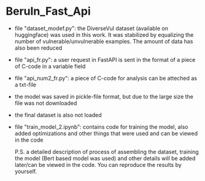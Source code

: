 # Beruln_Fast_Api

- file "dataset_modef.py":
   the DiverseVul dataset (available on huggingface) was used in this work. It was stabilized by equalizing the number of vulnerable/unvulnerable examples. The amount of data has also been reduced

- file "api_fr.py":
   a user request in FastAPI is sent in the format of a piece of C-code in a variable field
  
- file "api_num2_fr.py":
  a piece of C-code for analysis can be atteched as a txt-file
  
- the model was saved in pickle-file format, but due to the large size the file was not downloaded
- the final dataset is also not loaded

- file "train_model_2.ipynb":
  contains code for training the model, also added optimizations and other things that were used and can be viewed in the code

  P.S. a detailed description of process of assembling the dataset, training the model (Bert based model was used) and other details will be added later/can be viewed in the code. You can reproduce the results by yourself. 
